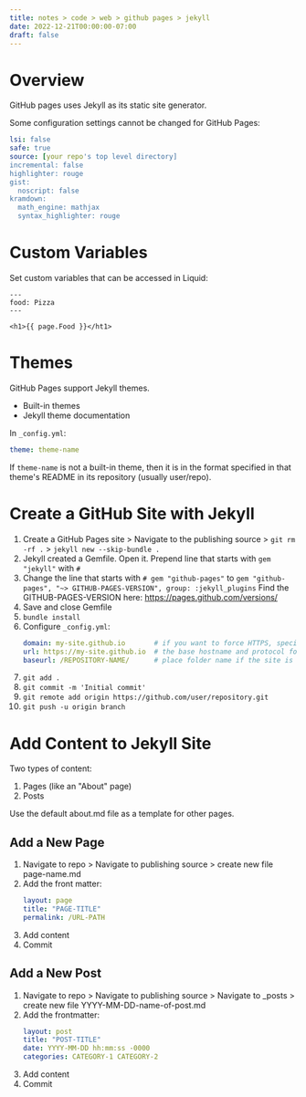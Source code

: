 ```yaml
---
title: notes > code > web > github pages > jekyll
date: 2022-12-21T00:00:00-07:00
draft: false
---
```


# Overview
GitHub pages uses Jekyll as its static site generator.

Some configuration settings cannot be changed for GitHub Pages:
```yaml
lsi: false
safe: true
source: [your repo's top level directory]
incremental: false
highlighter: rouge
gist:
  noscript: false
kramdown:
  math_engine: mathjax
  syntax_highlighter: rouge
```

# Custom Variables
Set custom variables that can be accessed in Liquid:
```
---
food: Pizza
---

<h1>{{ page.Food }}</ht1>
```

# Themes
GitHub Pages support Jekyll themes.
- Built-in themes
- Jekyll theme documentation

In `_config.yml`:  
```yaml
theme: theme-name
```

If `theme-name` is not a built-in theme, then it is in the format specified in that theme's README in its repository (usually user/repo).

# Create a GitHub Site with Jekyll
1. Create a GitHub Pages site > Navigate to the publishing source > `git rm -rf .` > `jekyll new --skip-bundle .`
2. Jekyll created a Gemfile.  Open it.  Prepend line that starts with `gem "jekyll"` with `#`
3. Change the line that starts with `# gem "github-pages"` 
to `gem "github-pages", "~> GITHUB-PAGES-VERSION", group: :jekyll_plugins`
Find the GITHUB-PAGES-VERSION here: https://pages.github.com/versions/
1. Save and close Gemfile
2. `bundle install`
3. Configure `_config.yml`:  
    ```yaml
    domain: my-site.github.io       # if you want to force HTTPS, specify the domain without the http at the start, e.g. example.com
    url: https://my-site.github.io  # the base hostname and protocol for your site, e.g. http://example.com
    baseurl: /REPOSITORY-NAME/      # place folder name if the site is served in a subfolder
    ```
4. `git add .`
5. `git commit -m 'Initial commit'`
6. `git remote add origin https://github.com/user/repository.git`
7.  `git push -u origin branch`
	
# Add Content to Jekyll Site
Two types of content:
1. Pages (like an "About" page)
2. Posts

Use the default about.md file as a template for other pages.

## Add a New Page
1. Navigate to repo > Navigate to publishing source > create new file page-name.md
2. Add the front matter:
    ```yaml
	layout: page
	title: "PAGE-TITLE"
	permalink: /URL-PATH
    ```
3. Add content
4. Commit

## Add a New Post
1. Navigate to repo > Navigate to publishing source > Navigate to _posts > create new file YYYY-MM-DD-name-of-post.md
1. Add the frontmatter:
    ```yaml
	layout: post
	title: "POST-TITLE"
	date: YYYY-MM-DD hh:mm:ss -0000
	categories: CATEGORY-1 CATEGORY-2
    ```
2. Add content
3. Commit
